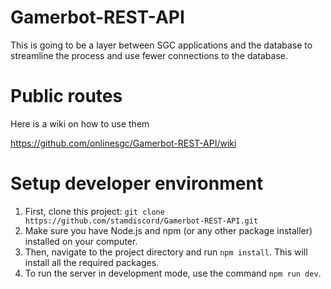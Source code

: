 # Gamerbot-REST-API

This is going to be a layer between SGC applications and the database to streamline the process and use fewer connections to the database.

# Public routes
Here is a wiki on how to use them

https://github.com/onlinesgc/Gamerbot-REST-API/wiki

# Setup developer environment

1. First, clone this project: `git clone https://github.com/stamdiscord/Gamerbot-REST-API.git`
2. Make sure you have Node.js and npm (or any other package installer) installed on your computer.
3. Then, navigate to the project directory and run `npm install`. This will install all the required packages.
4. To run the server in development mode, use the command `npm run dev`.
